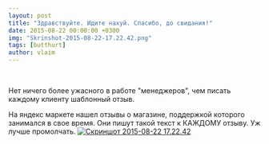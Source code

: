 ```yaml
---
layout: post
title: "Здравствуйте. Идите нахуй. Спасибо, до свидания!"
date: 2015-08-22 00:00:00 +0300
img: "Skrinshot-2015-08-22-17.22.42.png"
tags: [butthurt]
author: vlaim
---
```


 

Нет ничего более ужасного в работе "менеджеров", чем писать каждому клиенту шаблонный отзыв.

На яндекс маркете нашел отзывы о магазине, поддержкой которого занимался в свое время. Они пишут такой текст к КАЖДОМУ отзыву. Уж лучше промолчать.
[![Скриншот 2015-08-22 17.22.42](/blog/assets/img/Skrinshot-2015-08-22-17.22.42.png)](/blog/assets/img/Skrinshot-2015-08-22-17.22.42.png)